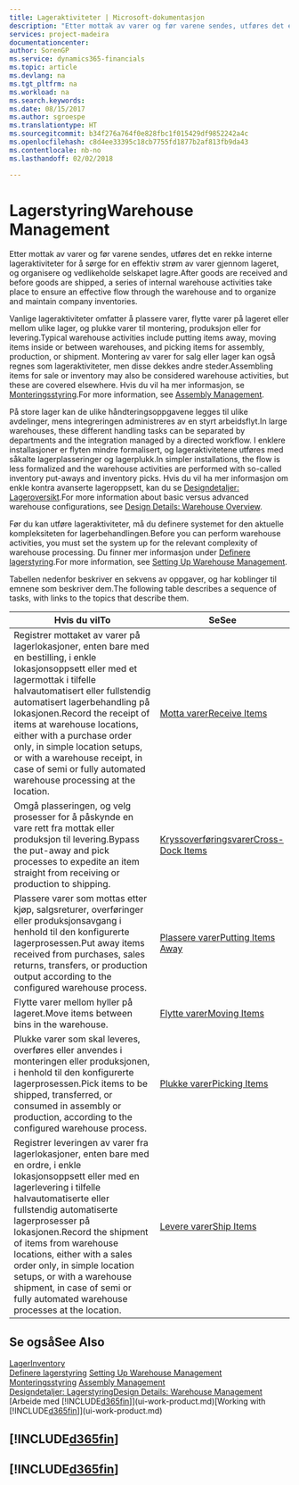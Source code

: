 ```yaml
---
title: Lageraktiviteter | Microsoft-dokumentasjon
description: "Etter mottak av varer og før varene sendes, utføres det en rekke interne lageraktiviteter for å sørge for en effektiv strøm av varer gjennom lageret, og organisere og vedlikeholde selskapet lagre."
services: project-madeira
documentationcenter: 
author: SorenGP
ms.service: dynamics365-financials
ms.topic: article
ms.devlang: na
ms.tgt_pltfrm: na
ms.workload: na
ms.search.keywords: 
ms.date: 08/15/2017
ms.author: sgroespe
ms.translationtype: HT
ms.sourcegitcommit: b34f276a764f0e828fbc1f015429df9852242a4c
ms.openlocfilehash: c8d4ee33395c18cb7755fd1877b2af813fb9da43
ms.contentlocale: nb-no
ms.lasthandoff: 02/02/2018

---
```

# <a name="warehouse-management"></a><span data-ttu-id="24ae8-103">Lagerstyring</span><span class="sxs-lookup"><span data-stu-id="24ae8-103">Warehouse Management</span></span>
<span data-ttu-id="24ae8-104">Etter mottak av varer og før varene sendes, utføres det en rekke interne lageraktiviteter for å sørge for en effektiv strøm av varer gjennom lageret, og organisere og vedlikeholde selskapet lagre.</span><span class="sxs-lookup"><span data-stu-id="24ae8-104">After goods are received and before goods are shipped, a series of internal warehouse activities take place to ensure an effective flow through the warehouse and to organize and maintain company inventories.</span></span>

<span data-ttu-id="24ae8-105">Vanlige lageraktiviteter omfatter å plassere varer, flytte varer på lageret eller mellom ulike lager, og plukke varer til montering, produksjon eller for levering.</span><span class="sxs-lookup"><span data-stu-id="24ae8-105">Typical warehouse activities include putting items away, moving items inside or between warehouses, and picking items for assembly, production, or shipment.</span></span> <span data-ttu-id="24ae8-106">Montering av varer for salg eller lager kan også regnes som lageraktiviteter, men disse dekkes andre steder.</span><span class="sxs-lookup"><span data-stu-id="24ae8-106">Assembling items for sale or inventory may also be considered warehouse activities, but these are covered elsewhere.</span></span> <span data-ttu-id="24ae8-107">Hvis du vil ha mer informasjon, se [Monteringsstyring](assembly-assemble-items.md).</span><span class="sxs-lookup"><span data-stu-id="24ae8-107">For more information, see [Assembly Management](assembly-assemble-items.md).</span></span>  

<span data-ttu-id="24ae8-108">På store lager kan de ulike håndteringsoppgavene legges til ulike avdelinger, mens integreringen administreres av en styrt arbeidsflyt.</span><span class="sxs-lookup"><span data-stu-id="24ae8-108">In large warehouses, these different handling tasks can be separated by departments and the integration managed by a directed workflow.</span></span> <span data-ttu-id="24ae8-109">I enklere installasjoner er flyten mindre formalisert, og lageraktivitetene utføres med såkalte lagerplasseringer og lagerplukk.</span><span class="sxs-lookup"><span data-stu-id="24ae8-109">In simpler installations, the flow is less formalized and the warehouse activities are performed with so-called inventory put-aways and inventory picks.</span></span> <span data-ttu-id="24ae8-110">Hvis du vil ha mer informasjon om enkle kontra avanserte lageroppsett, kan du se [Designdetaljer: Lageroversikt](design-details-warehouse-overview.md).</span><span class="sxs-lookup"><span data-stu-id="24ae8-110">For more information about basic versus advanced warehouse configurations, see [Design Details: Warehouse Overview](design-details-warehouse-overview.md).</span></span>

<span data-ttu-id="24ae8-111">Før du kan utføre lageraktiviteter, må du definere systemet for den aktuelle kompleksiteten for lagerbehandlingen.</span><span class="sxs-lookup"><span data-stu-id="24ae8-111">Before you can perform warehouse activities, you must set the system up for the relevant complexity of warehouse processing.</span></span> <span data-ttu-id="24ae8-112">Du finner mer informasjon under [Definere lagerstyring](warehouse-setup-warehouse.md).</span><span class="sxs-lookup"><span data-stu-id="24ae8-112">For more information, see [Setting Up Warehouse Management](warehouse-setup-warehouse.md).</span></span>

 <span data-ttu-id="24ae8-113">Tabellen nedenfor beskriver en sekvens av oppgaver, og har koblinger til emnene som beskriver dem.</span><span class="sxs-lookup"><span data-stu-id="24ae8-113">The following table describes a sequence of tasks, with links to the topics that describe them.</span></span>   

|<span data-ttu-id="24ae8-114">**Hvis du vil**</span><span class="sxs-lookup"><span data-stu-id="24ae8-114">**To**</span></span>|<span data-ttu-id="24ae8-115">**Se**</span><span class="sxs-lookup"><span data-stu-id="24ae8-115">**See**</span></span>|  
|------------|-------------|  
|<span data-ttu-id="24ae8-116">Registrer mottaket av varer på lagerlokasjoner, enten bare med en bestilling, i enkle lokasjonsoppsett eller med et lagermottak i tilfelle halvautomatisert eller fullstendig automatisert lagerbehandling på lokasjonen.</span><span class="sxs-lookup"><span data-stu-id="24ae8-116">Record the receipt of items at warehouse locations, either with a purchase order only, in simple location setups, or with a warehouse receipt, in case of semi or fully automated warehouse processing at the location.</span></span>|[<span data-ttu-id="24ae8-117">Motta varer</span><span class="sxs-lookup"><span data-stu-id="24ae8-117">Receive Items</span></span>](warehouse-how-receive-items.md)|
|<span data-ttu-id="24ae8-118">Omgå plasseringen, og velg prosesser for å påskynde en vare rett fra mottak eller produksjon til levering.</span><span class="sxs-lookup"><span data-stu-id="24ae8-118">Bypass the put-away and pick processes to expedite an item straight from receiving or production to shipping.</span></span>|[<span data-ttu-id="24ae8-119">Kryssoverføringsvarer</span><span class="sxs-lookup"><span data-stu-id="24ae8-119">Cross-Dock Items</span></span>](warehouse-how-to-cross-dock-items.md)|    
|<span data-ttu-id="24ae8-120">Plassere varer som mottas etter kjøp, salgsreturer, overføringer eller produksjonsavgang i henhold til den konfigurerte lagerprosessen.</span><span class="sxs-lookup"><span data-stu-id="24ae8-120">Put away items received from purchases, sales returns, transfers, or production output according to the configured warehouse process.</span></span>|[<span data-ttu-id="24ae8-121">Plassere varer</span><span class="sxs-lookup"><span data-stu-id="24ae8-121">Putting Items Away</span></span>](warehouse-put-away-items.md)|
|<span data-ttu-id="24ae8-122">Flytte varer mellom hyller på lageret.</span><span class="sxs-lookup"><span data-stu-id="24ae8-122">Move items between bins in the warehouse.</span></span>|[<span data-ttu-id="24ae8-123">Flytte varer</span><span class="sxs-lookup"><span data-stu-id="24ae8-123">Moving Items</span></span>](warehouse-move-items.md)|
|<span data-ttu-id="24ae8-124">Plukke varer som skal leveres, overføres eller anvendes i monteringen eller produksjonen, i henhold til den konfigurerte lagerprosessen.</span><span class="sxs-lookup"><span data-stu-id="24ae8-124">Pick items to be shipped, transferred, or consumed in assembly or production, according to the configured warehouse process.</span></span>|[<span data-ttu-id="24ae8-125">Plukke varer</span><span class="sxs-lookup"><span data-stu-id="24ae8-125">Picking Items</span></span>](warehouse-pick-items.md)|
|<span data-ttu-id="24ae8-126">Registrer leveringen av varer fra lagerlokasjoner, enten bare med en ordre, i enkle lokasjonsoppsett eller med en lagerlevering i tilfelle halvautomatiserte eller fullstendig automatiserte lagerprosesser på lokasjonen.</span><span class="sxs-lookup"><span data-stu-id="24ae8-126">Record the shipment of items from warehouse locations, either with a sales order only, in simple location setups, or with a warehouse shipment, in case of semi or fully automated warehouse processes at the location.</span></span>|[<span data-ttu-id="24ae8-127">Levere varer</span><span class="sxs-lookup"><span data-stu-id="24ae8-127">Ship Items</span></span>](warehouse-how-ship-items.md)|  

## <a name="see-also"></a><span data-ttu-id="24ae8-128">Se også</span><span class="sxs-lookup"><span data-stu-id="24ae8-128">See Also</span></span>  
[<span data-ttu-id="24ae8-129">Lager</span><span class="sxs-lookup"><span data-stu-id="24ae8-129">Inventory</span></span>](inventory-manage-inventory.md)  
<span data-ttu-id="24ae8-130">[Definere lagerstyring](warehouse-setup-warehouse.md)   </span><span class="sxs-lookup"><span data-stu-id="24ae8-130">[Setting Up Warehouse Management](warehouse-setup-warehouse.md)   </span></span>  
<span data-ttu-id="24ae8-131">[Monteringsstyring](assembly-assemble-items.md)  </span><span class="sxs-lookup"><span data-stu-id="24ae8-131">[Assembly Management](assembly-assemble-items.md)  </span></span>  
[<span data-ttu-id="24ae8-132">Designdetaljer: Lagerstyring</span><span class="sxs-lookup"><span data-stu-id="24ae8-132">Design Details: Warehouse Management</span></span>](design-details-warehouse-management.md)  
<span data-ttu-id="24ae8-133">[Arbeide med [!INCLUDE[d365fin](includes/d365fin_md.md)]](ui-work-product.md)</span><span class="sxs-lookup"><span data-stu-id="24ae8-133">[Working with [!INCLUDE[d365fin](includes/d365fin_md.md)]](ui-work-product.md)</span></span>  

## [!INCLUDE[d365fin](includes/free_trial_md.md)]  
## [!INCLUDE[d365fin](includes/training_link_md.md)]

